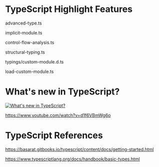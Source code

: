 # TypeScript Highlight Features

advanced-type.ts

implicit-module.ts

control-flow-analysis.ts

structural-typing.ts

typings/custom-module.d.ts

load-custom-module.ts

# What's new in TypeScript?

[![What's new in TypeScript?](https://img.youtube.com/vi/d1f6VBmWg6o/0.jpg)](https://www.youtube.com/watch?v=d1f6VBmWg6o "What's new in TypeScript?")

https://www.youtube.com/watch?v=d1f6VBmWg6o

# TypeScript References

https://basarat.gitbooks.io/typescript/content/docs/getting-started.html

https://www.typescriptlang.org/docs/handbook/basic-types.html


